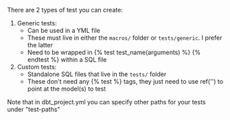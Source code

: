 There are 2 types of test you can create:
1. Generic tests:
	- Can be used in a YML file
	- These must live in either the `macros/` folder or `tests/generic`. I prefer the latter
	- Need to be wrapped in {% test test_name(arguments) %} {% endtest %} within a SQL file
2. Custom tests:
	- Standalone SQL files that live in the `tests/` folder
	- These don't need any {% test %} tags, they just need to use ref('') to point at the model(s) to test

Note that in dbt_project.yml you can specify other paths for your tests under "test-paths"